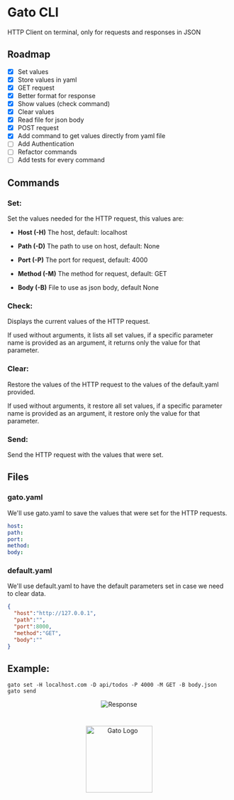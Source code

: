 # Gato CLI

HTTP Client on terminal, only for requests and responses in JSON

## Roadmap
- [x] Set values
- [x] Store values in yaml
- [x] GET request
- [x] Better format for response
- [x] Show values (check command)
- [x] Clear values
- [x] Read file for json body
- [x] POST request
- [x] Add command to get values directly from yaml file
- [ ] Add Authentication
- [ ] Refactor commands
- [ ] Add tests for every command

## Commands
### Set:
Set the values needed for the HTTP request, this values are:

- **Host (-H)** The host, default: localhost

- **Path (-D)** The path to use on host, default: None 

- **Port (-P)** The port for request, default: 4000

- **Method (-M)** The method for request, default: GET 

- **Body (-B)** File to use as json body, default None

### Check:
Displays the current values of the HTTP request.

If used without arguments, it lists all set values, if a specific parameter name is provided as an argument, it returns only the value for that parameter.

### Clear:
Restore the values of the HTTP request to the values of the default.yaml provided.

If used without arguments, it restore all set values, if a specific parameter name is provided as an argument, it restore only the value for that parameter.


### Send:
Send the HTTP request with the values that were set.

## Files

### gato.yaml
We'll use gato.yaml to save the values that were set for the HTTP requests.

``` yaml
host: 
path:
port: 
method:
body:
```

### default.yaml

We'll use default.yaml to have the default parameters set in case we need to clear data.

``` json
{
  "host":"http://127.0.0.1",
  "path":"",
  "port":8000,
  "method":"GET",
  "body":""
}
```

## Example:

```
gato set -H localhost.com -D api/todos -P 4000 -M GET -B body.json
gato send
```
<p align="center">
  <img src="https://github.com/user-attachments/assets/1cfcb045-b4da-4546-9ce9-4d9a638be93c", alt="Response" />
</p>

<h1></h1>

<p align="center">
  <img src="https://github.com/user-attachments/assets/5c1d6653-690d-47e5-9917-a60902738241", width="150", height="150", alt="Gato Logo" /> 
</p>
